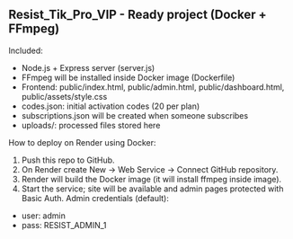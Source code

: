 Resist_Tik_Pro_VIP - Ready project (Docker + FFmpeg)
-------------------------------------------------

Included:
- Node.js + Express server (server.js)
- FFmpeg will be installed inside Docker image (Dockerfile)
- Frontend: public/index.html, public/admin.html, public/dashboard.html, public/assets/style.css
- codes.json: initial activation codes (20 per plan)
- subscriptions.json will be created when someone subscribes
- uploads/: processed files stored here

How to deploy on Render using Docker:
1. Push this repo to GitHub.
2. On Render create New -> Web Service -> Connect GitHub repository.
3. Render will build the Docker image (it will install ffmpeg inside image).
4. Start the service; site will be available and admin pages protected with Basic Auth.
Admin credentials (default):
- user: admin
- pass: RESIST_ADMIN_1
